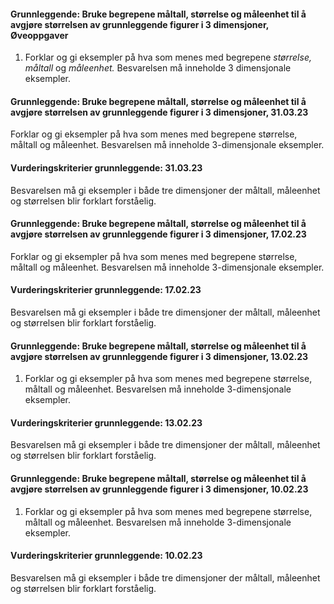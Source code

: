 #### Grunnleggende: Bruke begrepene måltall, størrelse og måleenhet til å avgjøre størrelsen av grunnleggende figurer i 3 dimensjoner,  Øveoppgaver

1. Forklar og gi eksempler på hva som menes med begrepene *størrelse,
    måltall* og *måleenhet.* Besvarelsen må inneholde 3 dimensjonale
    eksempler.

#### Grunnleggende: Bruke begrepene måltall, størrelse og måleenhet til å avgjøre størrelsen av grunnleggende figurer i 3 dimensjoner,  31.03.23

Forklar og gi eksempler på hva som menes med begrepene størrelse, måltall og måleenhet. Besvarelsen må inneholde 3-dimensjonale eksempler.

#### Vurderingskriterier grunnleggende:  31.03.23

Besvarelsen må gi eksempler i både tre dimensjoner der måltall, måleenhet og størrelsen blir forklart forståelig.

#### Grunnleggende: Bruke begrepene måltall, størrelse og måleenhet til å avgjøre størrelsen av grunnleggende figurer i 3 dimensjoner,  17.02.23

Forklar og gi eksempler på hva som menes med begrepene størrelse, måltall og måleenhet. Besvarelsen må inneholde 3-dimensjonale eksempler.

#### Vurderingskriterier grunnleggende:  17.02.23

Besvarelsen må gi eksempler i både tre dimensjoner der måltall, måleenhet og størrelsen blir forklart forståelig.

#### Grunnleggende: Bruke begrepene måltall, størrelse og måleenhet til å avgjøre størrelsen av grunnleggende figurer i 3 dimensjoner,  13.02.23

1. Forklar og gi eksempler på hva som menes med begrepene størrelse, måltall og måleenhet. Besvarelsen må inneholde 3-dimensjonale eksempler.

#### Vurderingskriterier grunnleggende:  13.02.23

Besvarelsen må gi eksempler i både tre dimensjoner der måltall, måleenhet og størrelsen blir forklart forståelig.

#### Grunnleggende: Bruke begrepene måltall, størrelse og måleenhet til å avgjøre størrelsen av grunnleggende figurer i 3 dimensjoner,  10.02.23

1. Forklar og gi eksempler på hva som menes med begrepene størrelse, måltall og måleenhet. Besvarelsen må inneholde 3-dimensjonale eksempler.

#### Vurderingskriterier grunnleggende:  10.02.23

Besvarelsen må gi eksempler i både tre dimensjoner der måltall, måleenhet og størrelsen blir forklart forståelig.

